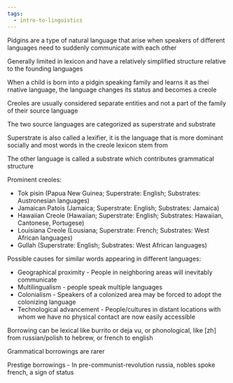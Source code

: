 ```yaml
---
tags:
  - intro-to-linguistics
---
```

Pidgins are a type of natural language that arise when speakers of different languages need to suddenly communicate with each other

Generally limited in lexicon and have a relatively simplified structure relative to the founding languages

When a child is born into a pidgin speaking family and learns it as thei  rnative language, the language changes its status and becomes a creole

Creoles are usually considered separate entities and not a part of the family of their source language

The two source languages are categorized as superstrate and substrate

Superstrate is also called a lexifier, it is the language that is more dominant socially and most words in the creole lexicon stem from

The other language is called a substrate which contributes grammatical structure

Prominent creoles:

- Tok pisin (Papua New Guinea; Superstrate: English; Substrates: Austronesian languages)
- Jamaican Patois (Jamaica; Superstrate: English; Substrates: Jamaica)
- Hawaiian Creole (Hawaiian; Superstrate: English; Substrates: Hawaiian, Cantonese, Portugese)
- Louisiana Creole (Lousiana; Superstrate: French; Substrates: West African languages)
- Gullah (Superstrate: English; Substrates: West African languages)

Possible causes for similar words appearing in different languages: 

- Geographical proximity - People in neighboring areas will inevitably communicate
- Multilingualism - people speak multiple languages
- Colonialism - Speakers of a colonized area may be forced to adopt the colonizing language
- Technological advancement - People/cultures in distant locations with whom we have no physical contact are now easily accessible

Borrowing can be lexical like burrito or deja vu, or phonological, like [zh] from russian/polish to hebrew, or french to english

Grammatical borrowings are rarer

Prestige borrowings - In pre-communist-revolution russia, nobles spoke french, a sign of status


